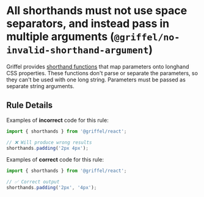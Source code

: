 # All shorthands must not use space separators, and instead pass in multiple arguments (`@griffel/no-invalid-shorthand-argument`)

Griffel provides [shorthand functions](https://griffel.js.org/react/api/shorthands) that map parameters onto longhand CSS properties.
These functions don't parse or separate the parameters, so they can't be used with one long string.
Parameters must be passed as separate string arguments.

## Rule Details

Examples of **incorrect** code for this rule:

```js
import { shorthands } from '@griffel/react';

// ❌ Will produce wrong results
shorthands.padding('2px 4px');
```

Examples of **correct** code for this rule:

```js
import { shorthands } from '@griffel/react';

// ✅ Correct output
shorthands.padding('2px', '4px');
```
